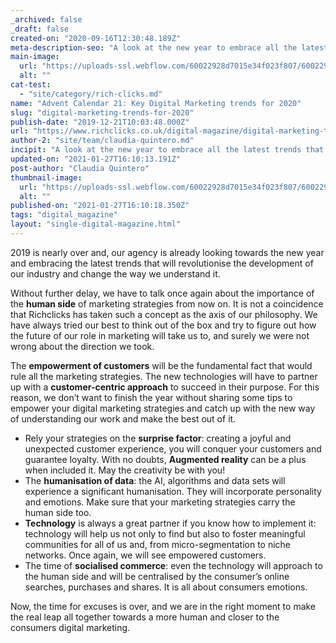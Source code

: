 ```yaml
---
_archived: false
_draft: false
created-on: "2020-09-16T12:30:48.189Z"
meta-description-seo: "A look at the new year to embrace all the latest trends that will revolutionise the development of the digital sector. What does 2020 have to offer?"
main-image:
  url: "https://uploads-ssl.webflow.com/60022928d7015e34f023f807/60022928d7015e0d4e23fa9a_Copy-of-RC-ADVENT-CALENDAR-19-1.png"
  alt: ""
cat-test:
  - "site/category/rich-clicks.md"
name: "Advent Calendar 21: Key Digital Marketing trends for 2020"
slug: "digital-marketing-trends-for-2020"
publish-date: "2019-12-21T10:03:48.000Z"
url: "https://www.richclicks.co.uk/digital-magazine/digital-marketing-trends-for-2020"
author-2: "site/team/claudia-quintero.md"
incipit: "A look at the new year to embrace all the latest trends that will revolutionise the development of the digital sector. What does 2020 have to offer?"
updated-on: "2021-01-27T16:10:13.191Z"
post-author: "Claudia Quintero"
thumbnail-image:
  url: "https://uploads-ssl.webflow.com/60022928d7015e34f023f807/60022928d7015e0d4e23fa9a_Copy-of-RC-ADVENT-CALENDAR-19-1.png"
  alt: ""
published-on: "2021-01-27T16:10:18.350Z"
tags: "digital_magazine"
layout: "single-digital-magazine.html"
---
```


2019 is nearly over and, our agency is already looking towards the new year and embracing the latest trends that will revolutionise the development of our industry and change the way we understand it.

Without further delay, we have to talk once again about the importance of the **human side** of marketing strategies from now on. It is not a coincidence that Richclicks has taken such a concept as the axis of our philosophy. We have always tried our best to think out of the box and try to figure out how the future of our role in marketing will take us to, and surely we were not wrong about the direction we took.

The **empowerment of customers** will be the fundamental fact that would rule all the marketing strategies. The new technologies will have to partner up with a **customer-centric approach** to succeed in their purpose. For this reason, we don’t want to finish the year without sharing some tips to empower your digital marketing strategies and catch up with the new way of understanding our work and make the best out of it.

*   Rely your strategies on the **surprise factor**: creating a joyful and unexpected customer experience, you will conquer your customers and guarantee loyalty. With no doubts, **Augmented reality** can be a plus when included it. May the creativity be with you!
*   The **humanisation of data**: the AI, algorithms and data sets will experience a significant humanisation. They will incorporate personality and emotions. Make sure that your marketing strategies carry the human side too.  
*   **Technology** is always a great partner if you know how to implement it: technology will help us not only to find but also to foster meaningful communities for all of us and, from micro-segmentation to niche networks. Once again, we will see empowered customers.
*   The time of **socialised commerce**: even the technology will approach to the human side and will be centralised by the consumer’s online searches, purchases and shares. It is all about consumers emotions.

Now, the time for excuses is over, and we are in the right moment to make the real leap all together towards a more human and closer to the consumers digital marketing.
